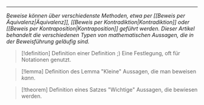 ***

*Beweise können über verschiedenste Methoden, etwa per [[Beweis per Äquivalenz|Äquivalenz]], [[Beweis per Kontradiktion|Kontradiktion]] oder [[Beweis per Kontraposition|Kontraposition]] geführt werden. Dieser Artikel behandelt die verschiedenen Typen von mathematischen Aussagen, die in der Beweisführung geläufig sind.*

> [!definition] Definition einer Definition ;)
> Eine Festlegung, oft für Notationen genutzt.

> [!lemma] Definition des Lemma
> "Kleine" Aussagen, die man beweisen *kann*.

> [!theorem] Definition eines Satzes
> "Wichtige" Aussagen, die bewiesen werden.